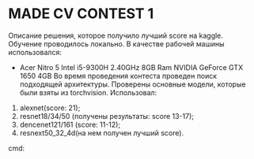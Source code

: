 # MADE CV CONTEST 1
Описание решения, которое получило лучший score на kaggle.
Обучение проводилось локально. В качестве рабочей машины использовался:
  * Acer Nitro 5 Intel i5-9300H 2.40GHz 8GB Ram NVIDIA GeForce GTX 1650 4GB
Во время проведения контеста проведен поиск подходящей архитектуры. Проверены основные модели, которые были взяты из torchvision. Использовал:
  1. alexnet(score: 21);
  2. resnet18/34/50 (получены результаты: score 13-17);
  3. dencenet121/161 (score: 11-12);
  4. resnext50_32_4d(на нем получен лучший score).


cmd:



